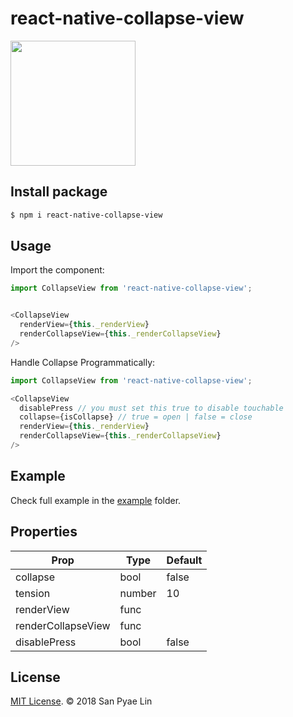 # react-native-collapse-view


<img src="https://raw.githubusercontent.com/sanpyaelin/react-native-collapse-view/master/images/demo.gif" width="200"> 


## Install package
```bash
$ npm i react-native-collapse-view
```

## Usage

Import the component:
```js
import CollapseView from 'react-native-collapse-view';


<CollapseView 
  renderView={this._renderView}
  renderCollapseView={this._renderCollapseView}
/>
```

Handle Collapse Programmatically:
```js
import CollapseView from 'react-native-collapse-view';

<CollapseView 
  disablePress // you must set this true to disable touchable
  collapse={isCollapse} // true = open | false = close
  renderView={this._renderView}
  renderCollapseView={this._renderCollapseView}
/>
```
## Example

Check full example in the [example](https://github.com/sanpyaelin/react-native-collapse-view/blob/master/example/index.js) folder.

## Properties

Prop | Type | Default
-----|------|---------
collapse | bool | false 
tension| number | 10 
renderView| func |  
renderCollapseView | func | 
disablePress | bool | false

## License

[MIT License](http://opensource.org/licenses/mit-license.html). © 2018 San Pyae Lin

